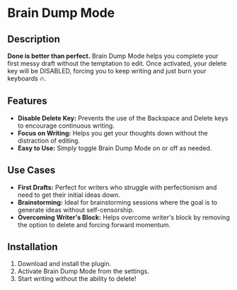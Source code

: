# Brain Dump Mode

## Description

**Done is better than perfect.** Brain Dump Mode helps you complete your first messy draft without the temptation to edit. Once activated, your delete key will be DISABLED, forcing you to keep writing and just burn your keyboards 🔥.

## Features

- **Disable Delete Key:** Prevents the use of the Backspace and Delete keys to encourage continuous writing.
- **Focus on Writing:** Helps you get your thoughts down without the distraction of editing.
- **Easy to Use:** Simply toggle Brain Dump Mode on or off as needed.

## Use Cases

- **First Drafts:** Perfect for writers who struggle with perfectionism and need to get their initial ideas down.
- **Brainstorming:** Ideal for brainstorming sessions where the goal is to generate ideas without self-censorship.
- **Overcoming Writer's Block:** Helps overcome writer's block by removing the option to delete and forcing forward momentum.

## Installation

1. Download and install the plugin.
2. Activate Brain Dump Mode from the settings.
3. Start writing without the ability to delete!
